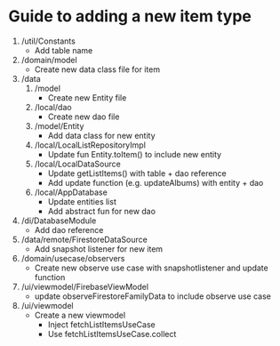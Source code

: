 # Guide to adding a new item type

1. /util/Constants
   - Add table name
2. /domain/model
    - Create new data class file for item
3. /data
   1. /model
      - Create new Entity file
   2. /local/dao
      - Create new dao file
   3. /model/Entity
      - Add data class for new entity
   4. /local/LocalListRepositoryImpl
      - Update fun Entity.toItem() to include new entity
   5. /local/LocalDataSource
      - Update getListItems() with table + dao reference
      - Add update function (e.g. updateAlbums) with entity + dao
   6. /local/AppDatabase
      - Update entities list
      - Add abstract fun for new dao
4. /di/DatabaseModule
   - Add dao reference
5. /data/remote/FirestoreDataSource
   - Add snapshot listener for new item
6. /domain/usecase/observers
   - Create new observe use case with snapshotlistener and update function
7. /ui/viewmodel/FirebaseViewModel
   - update observeFirestoreFamilyData to include observe use case
8. /ui/viewmodel
   - Create a new viewmodel
     - Inject fetchListItemsUseCase
     - Use fetchListItemsUseCase.collect

